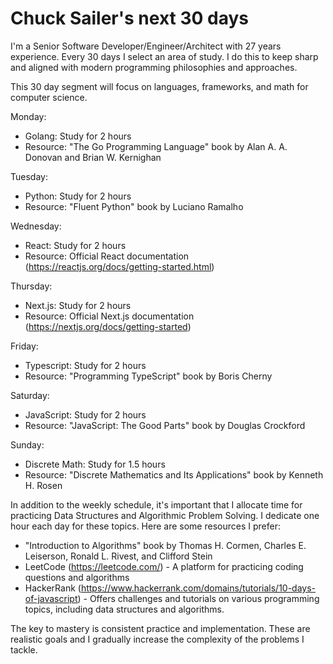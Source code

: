 # Chuck Sailer's next 30 days 

I'm a Senior Software Developer/Engineer/Architect with 27 years experience. Every 30 days I select an area of study. I do this to keep sharp and aligned with modern programming philosophies and approaches.

This 30 day segment will focus on languages, frameworks, and math for computer science.

Monday:
- Golang: Study for 2 hours
- Resource: "The Go Programming Language" book by Alan A. A. Donovan and Brian W. Kernighan

Tuesday:
- Python: Study for 2 hours
- Resource: "Fluent Python" book by Luciano Ramalho

Wednesday:
- React: Study for 2 hours
- Resource: Official React documentation (https://reactjs.org/docs/getting-started.html)

Thursday:
- Next.js: Study for 2 hours
- Resource: Official Next.js documentation (https://nextjs.org/docs/getting-started)

Friday:
- Typescript: Study for 2 hours
- Resource: "Programming TypeScript" book by Boris Cherny

Saturday:
- JavaScript: Study for 2 hours
- Resource: "JavaScript: The Good Parts" book by Douglas Crockford

Sunday:
- Discrete Math: Study for 1.5 hours
- Resource: "Discrete Mathematics and Its Applications" book by Kenneth H. Rosen

In addition to the weekly schedule, it's important that I allocate time for practicing Data Structures and Algorithmic Problem Solving. I dedicate one hour each day for these topics. Here are some resources I prefer:

- "Introduction to Algorithms" book by Thomas H. Cormen, Charles E. Leiserson, Ronald L. Rivest, and Clifford Stein
- LeetCode (https://leetcode.com/) - A platform for practicing coding questions and algorithms
- HackerRank (https://www.hackerrank.com/domains/tutorials/10-days-of-javascript) - Offers challenges and tutorials on various programming topics, including data structures and algorithms.

The key to mastery is consistent practice and implementation. These are realistic goals and I gradually increase the complexity of the problems I tackle.
